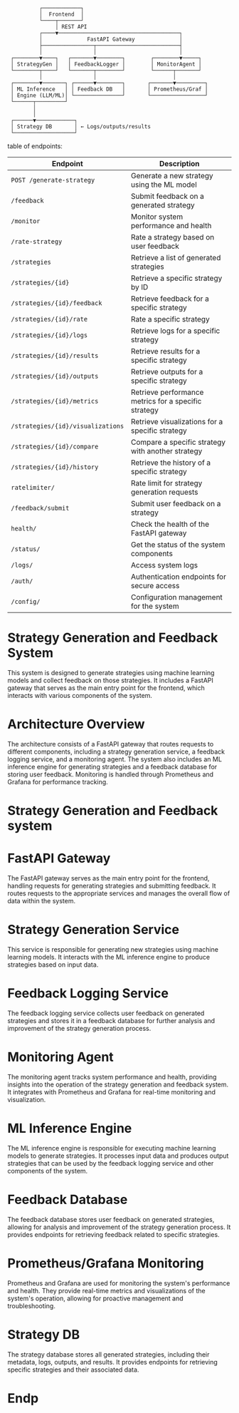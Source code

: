 ```
          ┌────────────┐
          │  Frontend  │
          └────┬───────┘
               │ REST API
          ┌────▼──────────────────────────────────────┐
          │              FastAPI Gateway              │
          ├────────────────┬──────────────────────────┤
          │                │                          │
 ┌────────▼────┐   ┌───────▼────────┐        ┌────────▼─────┐
 │ StrategyGen │   │ FeedbackLogger │        │ MonitorAgent │
 └────────┬────┘   └───────┬────────┘        └──────┬───────┘
          │                │                        │
 ┌────────▼───────┐ ┌──────▼────────┐       ┌───────▼─────────┐
 │ ML Inference   │ │ Feedback DB   │       │ Prometheus/Graf │
 │ Engine (LLM/ML)│ └───────────────┘       └─────────────────┘
 └──────┬─────────┘
        │
        │
 ┌──────▼────────────┐
 │ Strategy DB       │ ← Logs/outputs/results
 └───────────────────┘
```

table of endpoints:

| Endpoint                          | Description                                          |
|-----------------------------------|------------------------------------------------------|
| `POST /generate-strategy`         | Generate a new strategy using the ML model           |
| `/feedback`                       | Submit feedback on a generated strategy              |
| `/monitor`                        | Monitor system performance and health                |
| `/rate-strategy`                  | Rate a strategy based on user feedback               |
| `/strategies`                     | Retrieve a list of generated strategies              |
| `/strategies/{id}`                | Retrieve a specific strategy by ID                   |
| `/strategies/{id}/feedback`       | Retrieve feedback for a specific strategy            |
| `/strategies/{id}/rate`           | Rate a specific strategy                             |
| `/strategies/{id}/logs`           | Retrieve logs for a specific strategy                |
| `/strategies/{id}/results`        | Retrieve results for a specific strategy             |
| `/strategies/{id}/outputs`        | Retrieve outputs for a specific strategy             |
| `/strategies/{id}/metrics`        | Retrieve performance metrics for a specific strategy |
| `/strategies/{id}/visualizations` | Retrieve visualizations for a specific strategy      |
| `/strategies/{id}/compare`        | Compare a specific strategy with another strategy    |
| `/strategies/{id}/history`        | Retrieve the history of a specific strategy          |
| `ratelimiter/`                    | Rate limit for strategy generation requests          |
| `/feedback/submit`                | Submit user feedback on a strategy                   |
| `health/`                         | Check the health of the FastAPI gateway              |
| `/status/`                        | Get the status of the system components              |
| `/logs/`                          | Access system logs                                   |
| `/auth/`                          | Authentication endpoints for secure access           |
| `/config/`                        | Configuration management for the system              |



# Strategy Generation and Feedback System
This system is designed to generate strategies using machine learning models and collect feedback on those strategies. It includes a FastAPI gateway that serves as the main entry point for the frontend, which interacts with various components of the system.
# Architecture Overview
The architecture consists of a FastAPI gateway that routes requests to different components, including a strategy generation service, a feedback logging service, and a monitoring agent. The system also includes an ML inference engine for generating strategies and a feedback database for storing user feedback. Monitoring is handled through Prometheus and Grafana for performance tracking.
# Strategy Generation and Feedback system
# FastAPI Gateway
The FastAPI gateway serves as the main entry point for the frontend, handling requests for generating strategies and submitting feedback. It routes requests to the appropriate services and manages the overall flow of data within the system.
# Strategy Generation Service
This service is responsible for generating new strategies using machine learning models. It interacts with the ML inference engine to produce strategies based on input data.
# Feedback Logging Service
The feedback logging service collects user feedback on generated strategies and stores it in a feedback database for further analysis and improvement of the strategy generation process.
# Monitoring Agent
The monitoring agent tracks system performance and health, providing insights into the operation of the strategy generation and feedback system. It integrates with Prometheus and Grafana for real-time monitoring and visualization.

# ML Inference Engine
The ML inference engine is responsible for executing machine learning models to generate strategies. It processes input data and produces output strategies that can be used by the feedback logging service and other components of the system.
# Feedback Database
The feedback database stores user feedback on generated strategies, allowing for analysis and improvement of the strategy generation process. It provides endpoints for retrieving feedback related to specific strategies.
# Prometheus/Grafana Monitoring
Prometheus and Grafana are used for monitoring the system's performance and health. They provide real-time metrics and visualizations of the system's operation, allowing for proactive management and troubleshooting.
# Strategy DB
The strategy database stores all generated strategies, including their metadata, logs, outputs, and results. It provides endpoints for retrieving specific strategies and their associated data.
# Endp